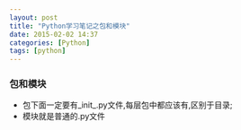 ```yaml
---
layout: post
title: "Python学习笔记之包和模块"
date: 2015-02-02 14:37
categories: [Python]
tags: [python]
---
```


### 包和模块
- 包下面一定要有_init_.py文件,每层包中都应该有,区别于目录;
- 模块就是普通的.py文件